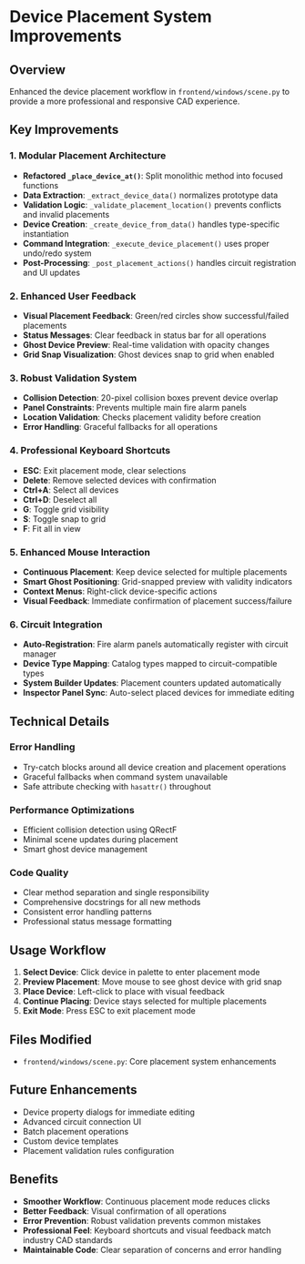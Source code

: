 # Device Placement System Improvements

## Overview
Enhanced the device placement workflow in `frontend/windows/scene.py` to provide a more professional and responsive CAD experience.

## Key Improvements

### 1. Modular Placement Architecture
- **Refactored `_place_device_at()`**: Split monolithic method into focused functions
- **Data Extraction**: `_extract_device_data()` normalizes prototype data
- **Validation Logic**: `_validate_placement_location()` prevents conflicts and invalid placements
- **Device Creation**: `_create_device_from_data()` handles type-specific instantiation
- **Command Integration**: `_execute_device_placement()` uses proper undo/redo system
- **Post-Processing**: `_post_placement_actions()` handles circuit registration and UI updates

### 2. Enhanced User Feedback
- **Visual Placement Feedback**: Green/red circles show successful/failed placements
- **Status Messages**: Clear feedback in status bar for all operations
- **Ghost Device Preview**: Real-time validation with opacity changes
- **Grid Snap Visualization**: Ghost devices snap to grid when enabled

### 3. Robust Validation System
- **Collision Detection**: 20-pixel collision boxes prevent device overlap
- **Panel Constraints**: Prevents multiple main fire alarm panels
- **Location Validation**: Checks placement validity before creation
- **Error Handling**: Graceful fallbacks for all operations

### 4. Professional Keyboard Shortcuts
- **ESC**: Exit placement mode, clear selections
- **Delete**: Remove selected devices with confirmation
- **Ctrl+A**: Select all devices
- **Ctrl+D**: Deselect all
- **G**: Toggle grid visibility
- **S**: Toggle snap to grid
- **F**: Fit all in view

### 5. Enhanced Mouse Interaction
- **Continuous Placement**: Keep device selected for multiple placements
- **Smart Ghost Positioning**: Grid-snapped preview with validity indicators
- **Context Menus**: Right-click device-specific actions
- **Visual Feedback**: Immediate confirmation of placement success/failure

### 6. Circuit Integration
- **Auto-Registration**: Fire alarm panels automatically register with circuit manager
- **Device Type Mapping**: Catalog types mapped to circuit-compatible types
- **System Builder Updates**: Placement counters updated automatically
- **Inspector Panel Sync**: Auto-select placed devices for immediate editing

## Technical Details

### Error Handling
- Try-catch blocks around all device creation and placement operations
- Graceful fallbacks when command system unavailable
- Safe attribute checking with `hasattr()` throughout

### Performance Optimizations
- Efficient collision detection using QRectF
- Minimal scene updates during placement
- Smart ghost device management

### Code Quality
- Clear method separation and single responsibility
- Comprehensive docstrings for all new methods
- Consistent error handling patterns
- Professional status message formatting

## Usage Workflow

1. **Select Device**: Click device in palette to enter placement mode
2. **Preview Placement**: Move mouse to see ghost device with grid snap
3. **Place Device**: Left-click to place with visual feedback
4. **Continue Placing**: Device stays selected for multiple placements
5. **Exit Mode**: Press ESC to exit placement mode

## Files Modified
- `frontend/windows/scene.py`: Core placement system enhancements

## Future Enhancements
- Device property dialogs for immediate editing
- Advanced circuit connection UI
- Batch placement operations
- Custom device templates
- Placement validation rules configuration

## Benefits
- **Smoother Workflow**: Continuous placement mode reduces clicks
- **Better Feedback**: Visual confirmation of all operations
- **Error Prevention**: Robust validation prevents common mistakes
- **Professional Feel**: Keyboard shortcuts and visual feedback match industry CAD standards
- **Maintainable Code**: Clear separation of concerns and error handling
